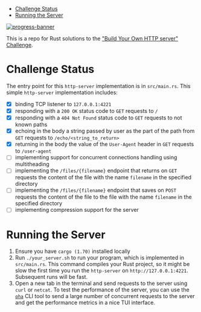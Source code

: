 <!--toc:start-->
- [Challenge Status](#challenge-status)
- [Running the Server](#running-the-server)
<!--toc:end-->

[![progress-banner](https://backend.codecrafters.io/progress/http-server/86635622-46d8-4e71-bff5-ac8a170d13cb)](https://app.codecrafters.io/users/codecrafters-bot?r=2qF)

This is a repo for Rust solutions to the
["Build Your Own HTTP server" Challenge](https://app.codecrafters.io/courses/http-server/overview).

# Challenge Status

The entry point for this `http-server` implementation is in `src/main.rs`. This simple `http-server`
implementation includes:
- [x] binding TCP listener to `127.0.0.1:4221`
- [x] responding with a `200 OK` status code to `GET` requests to `/`
- [x] responding with a `404 Not Found` status code to `GET` requests to not known paths
- [x] echoing in the body a string passed by user as the part of the path from `GET` requests to `/echo/<string_to_return>`
- [x] returning in the body the value of the `User-Agent` header in `GET` requests to `/user-agent`
- [ ] implementing support for concurrent connections handling using multitheading
- [ ] implementing the `/files/{filename}` endpoint that returns on `GET` requests the content of the file with the name
`filename` in the specified directory
- [ ] implementing the `/files/{filename}` endpoint that saves on `POST` requests the content of the file to the file with
the name `filename` in the specified directory
- [ ] implementing compression support for the server

# Running the Server

1. Ensure you have `cargo (1.70)` installed locally
1. Run `./your_server.sh` to run your program, which is implemented in
   `src/main.rs`. This command compiles your Rust project, so it might be slow
   the first time you run the `http-server` on `http://127.0.0.1:4221`. Subsequent runs will be fast.
1. Open a new tab in the terminal and send requests to the server using `curl` or `netcat`. To test the performance of the server,
you can use the [`oha`](https://github.com/hatoo/oha) CLI tool to send a large number of concurrent requests to the server and
get the performance metrics in a nice TUI interface.
